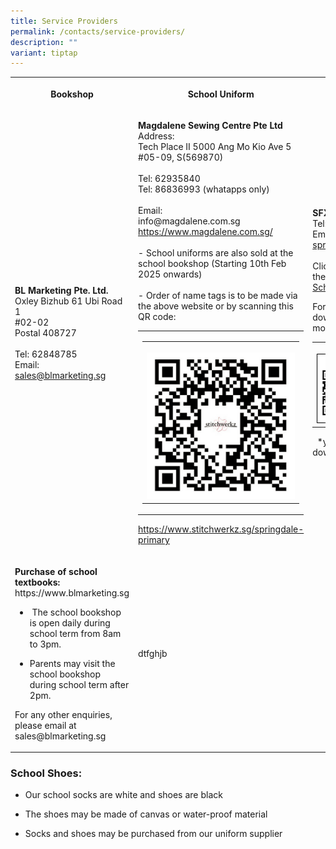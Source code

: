 ```yaml
---
title: Service Providers
permalink: /contacts/service-providers/
description: ""
variant: tiptap
---
```

<table style="minWidth: 75px">
<colgroup>
<col>
<col>
<col>
</colgroup>
<tbody>
<tr>
<th rowspan="1" colspan="1">
<p><strong>Bookshop</strong>
</p>
</th>
<th rowspan="1" colspan="1">
<p><strong>School Uniform</strong>
</p>
</th>
<th rowspan="1" colspan="1">
<p>School Bus</p>
</th>
</tr>
<tr>
<td rowspan="1" colspan="1">
<p><strong>BL Marketing Pte. Ltd.</strong>
<br>Oxley Bizhub 61 Ubi Road 1
<br>#02-02
<br>Postal 408727
<br>
<br>Tel: 62848785
<br>Email: <a href="mailto:sales@blmarketing.sg" rel="noopener noreferrer nofollow" target="_blank">sales@blmarketing.sg</a>
</p>
<p></p>
</td>
<td rowspan="1" colspan="1">
<p><strong>Magdalene Sewing Centre Pte Ltd</strong>
<br>Address:
<br>Tech Place II 5000 Ang Mo Kio Ave 5
<br>#05-09, S(569870)
<br>
<br>Tel: 62935840
<br>Tel: 86836993 (whatapps only)
<br>
<br>Email:
<br>info@magdalene.com.sg
<br><a href="https://www.magdalene.com.sg/" rel="noopener nofollow" target="_blank">https://www.magdalene.com.sg/ </a>
<br>
<br>- School uniforms are also sold at the school bookshop (Starting 10th
Feb 2025 onwards)
<br>
<br>- Order of name tags is to be made via the above website or by scanning
this QR code:
<br>
</p>
<table style="minWidth: 25px">
<colgroup>
<col>
</colgroup>
<tbody>
<tr>
<td rowspan="1" colspan="1">
<table style="minWidth: 25px">
<colgroup>
<col>
</colgroup>
<tbody>
<tr>
<th rowspan="1" colspan="1">
<p></p>
<div class="isomer-image-wrapper">
<img style="width: 100%" height="auto" width="100%" alt="stitchwerkz" src="/images/Ordering_of_Name_tags.png">
</div>
</th>
</tr>
</tbody>
</table>
</td>
</tr>
</tbody>
</table>
<p></p>
<p><a href="https://www.stitchwerkz.sg/springdale-primary" rel="noopener noreferrer nofollow" target="_blank">https://www.stitchwerkz.sg/springdale-primary</a>
<br>
</p>
</td>
<td rowspan="1" colspan="1">
<p><strong>SFX Transport Pte Ltd</strong>
<br>Tel: 6282 0262 / 8733 0262
<br>Email: <a href="mailto:school@sfxtransport.com.sg" rel="noopener noreferrer nofollow" target="_blank">springdale@sfxtransport.com.sg</a> 
<br>
<br>Click on the link below to view the School Bus Service Fares.
<br><a href="/files/school%20bus%20service%20fares.pdf" rel="noopener noreferrer nofollow" target="_blank">School Bus Service Fares</a>
</p>
<p></p>
<p>For registration, please download the app on your mobile phone.</p>
<p></p>
<table style="minWidth: 50px">
<colgroup>
<col>
<col>
</colgroup>
<tbody>
<tr>
<th rowspan="1" colspan="1">
<p></p>
<div class="isomer-image-wrapper">
<img style="width: 100%" height="auto" width="100%" alt="" src="/images/App_store_school_bus.png">
</div>
</th>
<th rowspan="1" colspan="1">
<p></p>
<div class="isomer-image-wrapper">
<img style="width: 100%" height="auto" width="100%" alt="" src="/images/google_pay_school_bus.png">
</div>
</th>
</tr>
</tbody>
</table>
<p>&nbsp; *you may click <a href="https://go.gov.sg/sfx-parent-app-user-guide" rel="noopener noreferrer nofollow" target="_blank">here</a> to download
the guide.</p>
</td>
</tr>
<tr>
<td rowspan="1" colspan="1">
<p><strong>Purchase of school textbooks:&nbsp; </strong><a rel="noopener noreferrer nofollow" target="_blank">https://www.blmarketing.sg</a>
</p>
<p></p>
<ul data-tight="true" class="tight">
<li>
<p>&nbsp;The school bookshop is open daily during school term from 8am to
3pm.</p>
</li>
<li>
<p>Parents may visit the school bookshop during school term after 2pm.</p>
</li>
</ul>
<p></p>
<p></p>
<p>For any other enquiries, please email at <a rel="noopener noreferrer nofollow" target="_blank">sales@blmarketing.sg</a>
</p>
</td>
<td rowspan="1" colspan="1">
<p>dtfghjb</p>
</td>
<td rowspan="1" colspan="1">
<p></p>
</td>
</tr>
</tbody>
</table>
<h3><strong>School Shoes:</strong> <br></h3>
<ul>
<li>
<p>Our school socks are white and shoes are black</p>
</li>
<li>
<p>The shoes may be made of canvas or water-proof material</p>
</li>
<li>
<p>Socks and shoes may be purchased from our uniform supplier</p>
</li>
</ul>
<p></p>